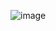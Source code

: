 ![image](https://user-images.githubusercontent.com/26192929/100286818-765b3280-2f41-11eb-8d13-cc19bc2f205a.png)
